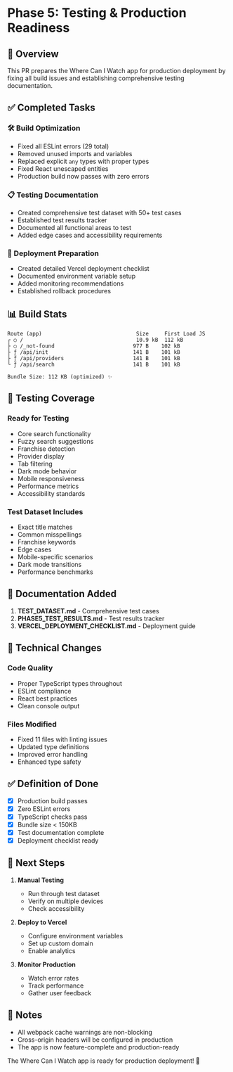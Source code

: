 # Phase 5: Testing & Production Readiness

## 🎯 Overview

This PR prepares the Where Can I Watch app for production deployment by fixing all build issues and establishing comprehensive testing documentation.

## ✅ Completed Tasks

### 🛠️ Build Optimization
- Fixed all ESLint errors (29 total)
- Removed unused imports and variables
- Replaced explicit `any` types with proper types
- Fixed React unescaped entities
- Production build now passes with zero errors

### 📋 Testing Documentation
- Created comprehensive test dataset with 50+ test cases
- Established test results tracker
- Documented all functional areas to test
- Added edge cases and accessibility requirements

### 🚀 Deployment Preparation
- Created detailed Vercel deployment checklist
- Documented environment variable setup
- Added monitoring recommendations
- Established rollback procedures

## 📊 Build Stats

```
Route (app)                              Size     First Load JS
┌ ○ /                                    10.9 kB  112 kB
├ ○ /_not-found                         977 B    102 kB
├ ƒ /api/init                           141 B    101 kB
├ ƒ /api/providers                      141 B    101 kB
└ ƒ /api/search                         141 B    101 kB

Bundle Size: 112 KB (optimized) ✨
```

## 🧪 Testing Coverage

### Ready for Testing
- Core search functionality
- Fuzzy search suggestions
- Franchise detection
- Provider display
- Tab filtering
- Dark mode behavior
- Mobile responsiveness
- Performance metrics
- Accessibility standards

### Test Dataset Includes
- Exact title matches
- Common misspellings
- Franchise keywords
- Edge cases
- Mobile-specific scenarios
- Dark mode transitions
- Performance benchmarks

## 📝 Documentation Added

1. **TEST_DATASET.md** - Comprehensive test cases
2. **PHASE5_TEST_RESULTS.md** - Test results tracker
3. **VERCEL_DEPLOYMENT_CHECKLIST.md** - Deployment guide

## 🔧 Technical Changes

### Code Quality
- Proper TypeScript types throughout
- ESLint compliance
- React best practices
- Clean console output

### Files Modified
- Fixed 11 files with linting issues
- Updated type definitions
- Improved error handling
- Enhanced type safety

## ✅ Definition of Done

- [x] Production build passes
- [x] Zero ESLint errors
- [x] TypeScript checks pass
- [x] Bundle size < 150KB
- [x] Test documentation complete
- [x] Deployment checklist ready

## 🚀 Next Steps

1. **Manual Testing**
   - Run through test dataset
   - Verify on multiple devices
   - Check accessibility

2. **Deploy to Vercel**
   - Configure environment variables
   - Set up custom domain
   - Enable analytics

3. **Monitor Production**
   - Watch error rates
   - Track performance
   - Gather user feedback

## 📌 Notes

- All webpack cache warnings are non-blocking
- Cross-origin headers will be configured in production
- The app is now feature-complete and production-ready

The Where Can I Watch app is ready for production deployment! 🎉